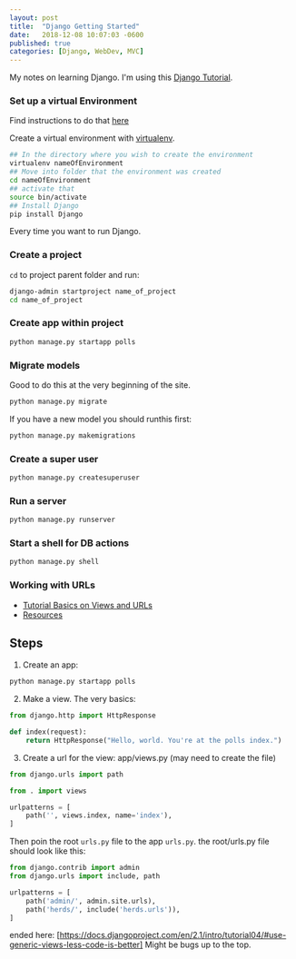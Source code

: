 ```yaml
---
layout: post
title:  "Django Getting Started"
date:   2018-12-08 10:07:03 -0600
published: true
categories: [Django, WebDev, MVC]
---
```


My notes on learning Django.  I'm using this [Django Tutorial](https://docs.djangoproject.com/en/2.1/intro/tutorial01/).

### Set up a virtual Environment
Find instructions to do that [here](https://docs.djangoproject.com/en/2.1/intro/contributing/#getting-a-copy-of-django-s-development-version)

Create a virtual environment with [virtualenv](https://virtualenv.pypa.io/en/latest/).
```bash
## In the directory where you wish to create the environment
virtualenv nameOfEnvironment
## Move into folder that the environment was created
cd nameOfEnvironment
## activate that
source bin/activate
## Install Django
pip install Django
```

Every time you want to run Django.

### Create a project
`cd` to project parent folder and run:

```bash
django-admin startproject name_of_project
cd name_of_project
```

### Create app within project
```bash
python manage.py startapp polls
```

### Migrate models
Good to do this at the very beginning of the site.
```bash
python manage.py migrate
```

If you have a new model you should runthis first:
```bash
python manage.py makemigrations
```
### Create a super user
```bash
python manage.py createsuperuser
```
### Run a server
```bash
python manage.py runserver
```

### Start a shell for DB actions

```bash
python manage.py shell
```

### Working with URLs
* [Tutorial Basics on Views and URLs](https://docs.djangoproject.com/en/2.1/intro/tutorial03/#writing-more-views)
* [Resources](https://docs.djangoproject.com/en/2.1/topics/http/urls/)

## Steps
1. Create an app:
```bash
python manage.py startapp polls
```
2. Make a view. The very basics:
```python
from django.http import HttpResponse

def index(request):
    return HttpResponse("Hello, world. You're at the polls index.")
```

3. Create a url for the view: app/views.py (may need to create the file)
```python
from django.urls import path

from . import views

urlpatterns = [
    path('', views.index, name='index'),
]
```
Then poin the root `urls.py` file to the app `urls.py`.  the root/urls.py file should look like this:
```python
from django.contrib import admin
from django.urls import include, path

urlpatterns = [
    path('admin/', admin.site.urls),
    path('herds/', include('herds.urls')),
]
```

ended here: [https://docs.djangoproject.com/en/2.1/intro/tutorial04/#use-generic-views-less-code-is-better] Might be bugs up to the top.
